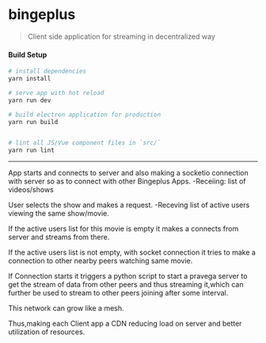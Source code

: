 # bingeplus

> Client side application for streaming in decentralized way 

#### Build Setup

``` bash
# install dependencies
yarn install

# serve app with hot reload
yarn run dev

# build electron application for production
yarn run build


# lint all JS/Vue component files in `src/`
yarn run lint

```

---

App starts and connects to server and also making a socketio connection with server so as to connect with other Bingeplus Apps.
-Receiing:
 list of videos/shows

User selects the show and makes a request.
-Receving list of active users viewing the same show/movie.

If the active users list for this movie is empty it makes a connects from server and streams from there.


If the active users list is not empty,
with socket connection it tries to make a connection to other nearby peers watching same movie.

If Connection starts it triggers a python script to start a pravega server to get the stream of data from other peers and thus streaming it,which can further be used to stream to other peers joining after some interval.

This network can grow like a mesh.

Thus,making each Client app a CDN reducing load on server and better utilization of resources.